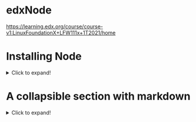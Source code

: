 # edxNode

https://learning.edx.org/course/course-v1:LinuxFoundationX+LFW111x+1T2021/home

# Installing Node
<details>
  <summary>Click to expand!</summary>
  
  ## What NOT to do
  Often Node.js can be installed with a particular Operating System's official or unofficial package manager. For instance apt-get on Debian/Ubuntu, Brew on macOs, Chocolatey on Windows. It is strongly recommended against using this approach to install Node. Package managers tend to lag behind the faster Node.js release cycle. Additionally, the placement of binary and config files and folders isn't standardized across OS package managers and can cause compatibility issues.

Another significant issue with installing Node.js via an OS package manager is that installing global modules with Node's module installer (npm) tends to require the use of sudo (a command which grants root privileges) on non-Windows systems. This is not an ideal setup for a developer machine and granting root privileges to the install process of third-party libraries is not a good security practice.

Node can also be installed directly from the Node.js website. Again, on macOS and Linux it predicates the use of sudo for installing global libraries. Whether Windows, macOS or Linux, in the following sections we will present a better way to install Node using a version manager.

It is strongly recommended that if Node is installed via an Operating System Package Manager or directly via the website, that it be completely uninstalled before proceeding to the following sections.

  ## Mac or Linux
  In this section, we will look at installing Node on macOS and Linux. For Windows users feel free to skip to the next section, unless using Windows Subsystem for Linux v2 in which case this section may also be relevant.

The recommended way to install Node.js on macOS and Linux is by using a Node version manager, in particular nvm. We are going to install nvm and then use it to install Node.

The current nvm version is v0.37.2 (as of December 2020), so the install process will contain this version in the URL, if a greater version is out at time of reading, replace v0.37.2 with the current nvm version. For this installation process we assume that Bash, Sh, or Zsh is the shell being used, Fish is not supported but see the nvm readme for alternatives.

The way to install nvm is via the install script at https://github.com/nvm-sh/nvm/blob/v0.37.2/install.sh. If curl is installed (it usually is) a single command can be used to install and setup nvm:

curl -o- https://raw.githubusercontent.com/nvm-sh/nvm/v0.37.2/install.sh | bash

If using zsh (e.g. on newer macOS releases) the bash part of the command can be replaced with zsh.

Alternatively the file can be downloaded and saved, and then easily executed like so:

cat install.sh | bash

Again bash can be replaced with zsh. To check that the installation was successful execute the following in the terminal:

command -v nvm

It should output nvm. If this fails on Linux, close and reopen the terminal (or SSH session) and try running the command again. On macOS see "Troubleshooting on macOS" for in depth troubleshooting.

Now that we have a version manager, let's install the Node version we'll be using on this course:

nvm install 14

This will install the latest version of Node 14:

 

![alt text](https://github.com/cmcntsh/edxNode/blob/main/nvm_install_14.png?raw=true)

 

In this case the command installed Node v14.15.1. It doesn't matter if the right-most numbers are higher for this course, as long as the major number (the first number) is 14.

We can verify that Node is installed, and which version, with the following command:

node -v

Congratulations, we now have the right setup on our macOS or Linux machine to proceed with the course.

## Windows
In this section, we will look at installing Node.js on Windows 10 and up. As a non-Windows user feel free to skip this section.

While nvm is recommended for macOS and Linux, and there is an unaffiliated nvm-windows version manager, the recommended version manager for Windows is nvs. The nvs version manager is actually cross-platform so it can be used on macOS and Linux but nvm is a lot more popular.

To install nvs on Windows go to the release page and download the MSI installer file of the latest release:

 
![alt text](https://github.com/cmcntsh/edxNode/blob/main/Release_page_screenshot_-_nvs_on_Windows.png?raw=true)
Release page screenshot - nvs on Windows.png

 

If a later release than v1.5.4 is available, download the MSI for that release. Once downloaded, run the installer and follow the steps to install. After it is installed open a cmd.exe or powershell prompt and run the following:

nvs add 14

This should result in the latest version of Node 14 being installed:

 
![alt text](https://github.com/cmcntsh/edxNode/blob/main/nvs_add_14_Windows_Command_Prompt.png?raw=true)
nvs add 14 Windows Command Prompt

 

In this case the command installed Node v14.15.1, it doesn't matter if the right-most numbers are higher for this course, as long as the major number (the first number) is 14.

To activate the newly installed version we also need to run the following command:

nvs use 14

This should result in output similar to the following:

 
![alt text](https://github.com/cmcntsh/edxNode/blob/main/nvs_use_14_Windows_output.png?raw=true)
nvs use 14 Windows output

 

We can verify that Node is installed, and which version, with the following command:

node -v

Congratulations, we now have the right setup on our Windows machine to proceed with the course.
  
</details>

# A collapsible section with markdown
<details>
  <summary>Click to expand!</summary>
  
  ## Heading
  1. A numbered
  2. list
     * With some
     * Sub bullets
</details>
